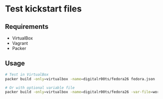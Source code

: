 # Test kickstart files

## Requirements

* VirtualBox
* Vagrant
* Packer

## Usage

```bash
# Test in VirtualBox
packer build -only=virtualbox -name=digitalr00ts/fedora26 fedora.json

# Or with optional variable file
packer build -only=virtualbox -name=digitalr00ts/fedora26 -var-file=workstation-dvd.json fedora.json
```
